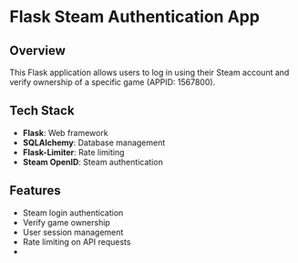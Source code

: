 # Flask Steam Authentication App

## Overview

This Flask application allows users to log in using their Steam account and verify ownership of a specific game (APPID: 1567800).

## Tech Stack

- **Flask**: Web framework
- **SQLAlchemy**: Database management
- **Flask-Limiter**: Rate limiting
- **Steam OpenID**: Steam authentication

## Features

- Steam login authentication
- Verify game ownership
- User session management
- Rate limiting on API requests
- 